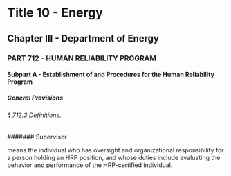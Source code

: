 
# Title 10 - Energy
## Chapter III - Department of Energy
### PART 712 - HUMAN RELIABILITY PROGRAM
#### Subpart A - Establishment of and Procedures for the Human Reliability Program
##### General Provisions
###### § 712.3 Definitions.
####### Supervisor

means the individual who has oversight and organizational responsibility for a person holding an HRP position, and whose duties include evaluating the behavior and performance of the HRP-certified individual.
